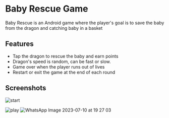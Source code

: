 # Baby Rescue Game

Baby Rescue is an Android game where the player's goal is to save the baby from the dragon and catching baby in a basket

## Features

- Tap the dragon to rescue the baby and earn points
- Dragon's speed is random, can be fast or slow.
- Game over when the player runs out of lives
- Restart or exit the game at the end of each round

## Screenshots


![start](https://github.com/md-mursalin/baby-rescue/assets/75160969/b74f2457-9ee4-4ebb-9a19-06dd80b686a4)

![play](https://github.com/md-mursalin/baby-rescue/assets/75160969/bdb070f9-807b-4f88-9501-be3bc1f1ecd2) ![WhatsApp Image 2023-07-10 at 19 27 03](https://github.com/md-mursalin/baby-rescue/assets/75160969/0ba7d674-a596-4179-80eb-ca3a26b6554a)


